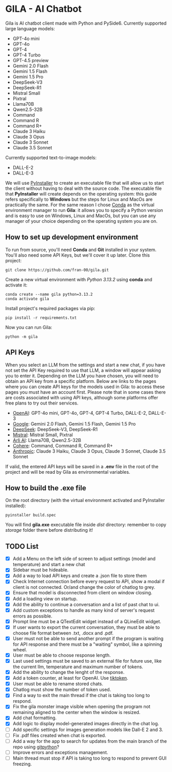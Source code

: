 # GILA - AI Chatbot

Gila is AI chatbot client made with Python and PySide6.
Currently supported large language models:

- GPT-4o mini
- GPT-4o
- GPT-4
- GPT-4 Turbo
- GPT-4.5 preview
- Gemini 2.0 Flash
- Gemini 1.5 Flash
- Gemini 1.5 Pro
- DeepSeek-V3
- DeepSeek-R1
- Mistral Small
- Pixtral
- Llama70B
- Qwen2.5-32B
- Command
- Command R
- Command R+
- Claude 3 Haiku
- Claude 3 Opus
- Claude 3 Sonnet
- Claude 3.5 Sonnet

Currently supported text-to-image models:

- DALL-E-2
- DALL-E-3

We will use [PyInstaller](https://pyinstaller.org/en/stable/operating-mode.html) to create an executable file that will allow us to start the client without having to deal with the source code. The executable file that **PyInstaller** will create depends on the operating system: this guide refers specifically to **Windows** but the steps for Linux and MacOs are practically the same. For the same reason I chose [Conda](https://docs.conda.io/projects/conda/en/latest/user-guide/getting-started.html) as the virtual environment manager to run **Gila**: it allows you to specify a Python version and is easy to use on Windows, Linux and MacOs, but you can use any manager of your choice depending on the operating system you are on.

## How to set up development environment

To run from source, you'll need **Conda** and **Git** installed in your system. You'll also need some API Keys, but we'll cover it up later. Clone this project:

```shell
git clone https://github.com/fran-00/gila.git
```

Create a new virtual environment with *Python 3.13.2* using **conda** and activate it:

```shell
conda create --name gila python=3.13.2
conda activate gila
```

Install project's required packages via pip:

```shell
pip install -r requirements.txt
```

Now you can run Gila:

```shell
python -m gila
```

## API Keys

When you select an LLM from the settings and start a new chat, if you have not set the API Key required to use that LLM, a window will appear asking you to enter it. Depending on the LLM you have chosen, you will need to obtain an API key from a specific platform. Below are links to the pages where you can create API keys for the models used in Gila: to access these pages you must have an account first. Please note that in some cases there are costs associated with using API keys, although some platforms offer free plans to try out their services.

- [OpenAI](https://platform.openai.com/settings/organization/general): GPT-4o mini, GPT-4o, GPT-4, GPT-4 Turbo, DALL-E-2, DALL-E-3
- [Google](https://aistudio.google.com/app/apikey): Gemini 2.0 Flash, Gemini 1.5 Flash, Gemini 1.5 Pro
- [DeepSeek](https://platform.deepseek.com/api_keys): DeepSeek-V3, DeepSeek-R1
- [Mistral](https://console.mistral.ai/api-keys): Mistral Small, Pixtral
- [Arli AI](https://www.arliai.com/account): Llama70B, Qwen2.5-32B
- [Cohere](https://dashboard.cohere.com/api-keys): Command, Command R, Command R+
- [Anthropic](https://console.anthropic.com/settings/keys): Claude 3 Haiku, Claude 3 Opus, Claude 3 Sonnet, Claude 3.5 Sonnet

If valid, the entered API keys will be saved in a **.env** file in the root of the project and will be read by Gila as environmental variables.

## How to build the .exe file

On the root directory (with the virtual environment activated and PyInstaller installed):

```shell
pyinstaller build.spec
```

You will find **gila.exe** executable file inside *dist* directory: remember to copy *storage* folder there before distributing it!

## TODO List

- [x] Add a Menu on the left side of screen to adjust settings (model and temperature) and start a new chat
- [x] Sidebar must be hideable.
- [x] Add a way to load API keys and create a .json file to store them
- [x] Check Internet connection before every request to API, show a modal if client is not connected. Or/and change the color of chatlog to grey.
- [x] Ensure that model is disconnected from client on window closing.
- [x] Add a loading view on startup.
- [x] Add the ability to continue a conversation and a list of past chat to ui.
- [x] Add custom exceptions to handle as many kind of server's request errors as possible.
- [x] Prompt line must be a QTextEdit widget instead of a QLineEdit widget.
- [x] If user wants to export the current conversation, they must be able to choose file format between .txt, .docx and .pdf.
- [x] User must not be able to send another prompt if the program is waiting for API response and there must be a "waiting" symbol, like a spinning wheel.
- [x] User must be able to choose response length.
- [x] Last used settings must be saved to an external file for future use, like the current llm, temperature and maximum number of tokens.
- [x] Add the ability to change the lenght of the response.
- [x] Add a token counter, at least for OpenAI. Use [tiktoken](https://github.com/openai/tiktoken).
- [x] User must be able to rename stored chats.
- [x] Chatlog must show the number of token used.
- [x] Find a way to exit the main thread if the chat is taking too long to respond.
- [x] Fix the gila monster image visible when opening the program not remaining aligned to the center when the window is resized.
- [x] Add chat formatting.
- [x] Add logic to display model-generated images directly in the chat log.
- [ ] Add specific settings for images generation models like Dall-E 2 and 3.
- [ ] Fix .pdf files created when chat is exported.
- [ ] Add a way for the app to search for updates from the main branch of the repo using [gitpython](https://gitpython.readthedocs.io/en/stable/)?
- [ ] Improve errors and exceptions management.
- [ ] Main thread must stop if API is taking too long to respond to prevent GUI freezing.
